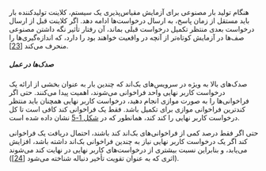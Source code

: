 هنگام تولید بار مصنوعی برای آزمایش مقیاس‌پذیری یک سیستم، کلاینت تولیدکننده بار باید مستقل از زمان پاسخ، به ارسال درخواست‌ها ادامه دهد. اگر کلاینت قبل از ارسال درخواست بعدی منتظر تکمیل درخواست قبلی بماند، آن رفتار تأثیر نگه داشتن مصنوعی صف‌ها در آزمایش کوتاه‌تر از آنچه در واقعیت خواهند بود را دارد، که اندازه‌گیری‌ها را منحرف می‌کند [[23](ch01.html#Treat2015vd)].

##### صدک‌ها در عمل
صدک‌های بالا به ویژه در سرویس‌های بک‌اند که چندین بار به عنوان بخشی از ارائه یک درخواست کاربر نهایی واحد فراخوانی می‌شوند، اهمیت پیدا می‌کنند. حتی اگر فراخوانی‌ها را به صورت موازی انجام دهید، درخواست کاربر نهایی همچنان باید منتظر کندترین فراخوانی موازی برای تکمیل باشد. فقط یک فراخوانی کند کافی است تا کل درخواست کاربر نهایی را کند کند، همانطور که در [شکل 1-5](#fig_tail_amplification) نشان داده شده است.

حتی اگر فقط درصد کمی از فراخوانی‌های بک‌اند کند باشند، احتمال دریافت یک فراخوانی کند اگر یک درخواست کاربر نهایی نیاز به چندین فراخوانی بک‌اند داشته باشد، افزایش می‌یابد، و بنابراین نسبت بیشتری از درخواست‌های کاربر نهایی در نهایت کند می‌شوند (اثری که به عنوان تقویت تأخیر دنباله شناخته می‌شود [[24](ch01.html#tail-at-scale)]). 
